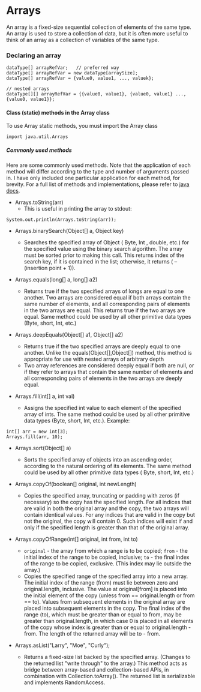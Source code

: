 # Arrays

An array is a fixed-size sequential collection of elements of the same type. An array is used to store a collection of data, but it is often more useful to think of an array as a collection of variables of the same type.

### Declaring an array

```
dataType[] arrayRefVar;   // preferred way
dataType[] arrayRefVar = new dataType[arraySize];
dataType[] arrayRefVar = {value0, value1, ..., valuek};

// nested arrays
dataType[][] arrayRefVar = {{value0, value1}, {value0, value1} ..., {value0, value1}};
```

#### Class (static) methods in the Array class
To use Array static methods, you must import the Array class
```
import java.util.Arrays
```

##### Commonly used methods
Here are some commonly used methods. Note that the application of each method will differ according to the type and number of arguments passed in. I have only included one particular application for each method, for brevity. For a full list of methods and implementations, please refer to [java docs](https://docs.oracle.com/javase/7/docs/api/java/util/Arrays.html).

* Arrays.toString(arr)
  * This is useful in printing the array to stdout:
```
System.out.println(Arrays.toString(arr));
```

* Arrays.binarySearch(Object[] a, Object key)
  * Searches the specified array of Object ( Byte, Int , double, etc.) for the specified value using the binary search algorithm. The array must be sorted prior to making this call. This returns index of the search key, if it is contained in the list; otherwise, it returns ( – (insertion point + 1)).

* Arrays.equals(long[] a, long[] a2)
  * Returns true if the two specified arrays of longs are equal to one another. Two arrays are considered equal if both arrays contain the same number of elements, and all corresponding pairs of elements in the two arrays are equal. This returns true if the two arrays are equal. Same method could be used by all other primitive data types (Byte, short, Int, etc.)

* Arrays.deepEquals(Object[] a1, Object[] a2)
  * Returns true if the two specified arrays are deeply equal to one another. Unlike the equals(Object[],Object[]) method, this method is appropriate for use with nested arrays of arbitrary depth
  * Two array references are considered deeply equal if both are null, or if they refer to arrays that contain the same number of elements and all corresponding pairs of elements in the two arrays are deeply equal.

* Arrays.fill(int[] a, int val)
  * Assigns the specified int value to each element of the specified array of ints. The same method could be used by all other primitive data types (Byte, short, Int, etc.). Example:

```
int[] arr = new int[3];
Arrays.fill(arr, 10);
```

* Arrays.sort(Object[] a)
  * Sorts the specified array of objects into an ascending order, according to the natural ordering of its elements. The same method could be used by all other primitive data types ( Byte, short, Int, etc.)

* Arrays.copyOf(boolean[] original, int newLength)
  * Copies the specified array, truncating or padding with zeros (if necessary) so the copy has the specified length. For all indices that are valid in both the original array and the copy, the two arrays will contain identical values. For any indices that are valid in the copy but not the original, the copy will contain 0. Such indices will exist if and only if the specified length is greater than that of the original array.

* Arrays.copyOfRange(int[] original, int from, int to)
  * `original` - the array from which a range is to be copied; `from` - the initial index of the range to be copied, inclusive; `to` - the final index of the range to be copied, exclusive. (This index may lie outside the array.)
  * Copies the specified range of the specified array into a new array. The initial index of the range (from) must lie between zero and original.length, inclusive. The value at original[from] is placed into the initial element of the copy (unless from == original.length or from == to). Values from subsequent elements in the original array are placed into subsequent elements in the copy. The final index of the range (to), which must be greater than or equal to from, may be greater than original.length, in which case 0 is placed in all elements of the copy whose index is greater than or equal to original.length - from. The length of the returned array will be to - from.

* Arrays.asList("Larry", "Moe", "Curly");
  * Returns a fixed-size list backed by the specified array. (Changes to the returned list "write through" to the array.) This method acts as bridge between array-based and collection-based APIs, in combination with Collection.toArray(). The returned list is serializable and implements RandomAccess.
